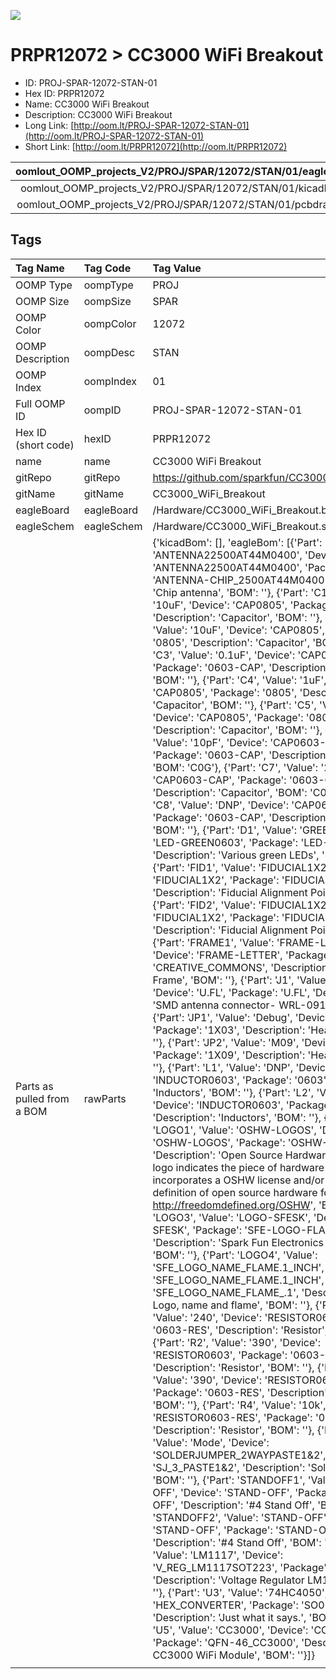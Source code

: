 


  
![][im]
# PRPR12072 > CC3000 WiFi Breakout

- ID: PROJ-SPAR-12072-STAN-01
- Hex ID: PRPR12072
- Name: CC3000 WiFi Breakout
- Description: CC3000 WiFi Breakout
- Long Link: [http://oom.lt/PROJ-SPAR-12072-STAN-01](http://oom.lt/PROJ-SPAR-12072-STAN-01)
- Short Link: [http://oom.lt/PRPR12072](http://oom.lt/PRPR12072)
  

|oomlout_OOMP_projects_V2/PROJ/SPAR/12072/STAN/01/eagleImage.png|oomlout_OOMP_projects_V2/PROJ/SPAR/12072/STAN/01/eagleSchemImage.png|oomlout_OOMP_projects_V2/PROJ/SPAR/12072/STAN/01/kicadPcb3dFront.png|oomlout_OOMP_projects_V2/PROJ/SPAR/12072/STAN/01/kicadPcb3dBack.png|
| :---: | :---: | :---: | :---: |
|oomlout_OOMP_projects_V2/PROJ/SPAR/12072/STAN/01/kicadPcb3d.png|oomlout_OOMP_projects_V2/PROJ/SPAR/12072/STAN/01/bomBack.png|oomlout_OOMP_projects_V2/PROJ/SPAR/12072/STAN/01/bomFront.png|oomlout_OOMP_projects_V2/PROJ/SPAR/12072/STAN/01/pcbdraw.svg|
|oomlout_OOMP_projects_V2/PROJ/SPAR/12072/STAN/01/pcbdrawBack.svg||||

## Tags
  

|Tag Name|Tag Code|Tag Value|
| :--- | :--- | :--- |
|OOMP Type|oompType|PROJ|
|OOMP Size|oompSize|SPAR|
|OOMP Color|oompColor|12072|
|OOMP Description|oompDesc|STAN|
|OOMP Index|oompIndex|01|
|Full OOMP ID|oompID|PROJ-SPAR-12072-STAN-01|
|Hex ID (short code)|hexID|PRPR12072|
|name|name|CC3000 WiFi Breakout|
|gitRepo|gitRepo|https://github.com/sparkfun/CC3000_WiFi_Breakout|
|gitName|gitName|CC3000_WiFi_Breakout|
|eagleBoard|eagleBoard|/Hardware/CC3000_WiFi_Breakout.brd|
|eagleSchem|eagleSchem|/Hardware/CC3000_WiFi_Breakout.sch|
|Parts as pulled from a BOM|rawParts|{'kicadBom': [], 'eagleBom': [{'Part': 'AE1', 'Value': 'ANTENNA22500AT44M0400', 'Device': 'ANTENNA22500AT44M0400', 'Package': 'ANTENNA-CHIP_2500AT44M0400', 'Description': 'Chip antenna', 'BOM': ''}, {'Part': 'C1', 'Value': '10uF', 'Device': 'CAP0805', 'Package': '0805', 'Description': 'Capacitor', 'BOM': ''}, {'Part': 'C2', 'Value': '10uF', 'Device': 'CAP0805', 'Package': '0805', 'Description': 'Capacitor', 'BOM': ''}, {'Part': 'C3', 'Value': '0.1uF', 'Device': 'CAP0603-CAP', 'Package': '0603-CAP', 'Description': 'Capacitor', 'BOM': ''}, {'Part': 'C4', 'Value': '1uF', 'Device': 'CAP0805', 'Package': '0805', 'Description': 'Capacitor', 'BOM': ''}, {'Part': 'C5', 'Value': '1uF', 'Device': 'CAP0805', 'Package': '0805', 'Description': 'Capacitor', 'BOM': ''}, {'Part': 'C6', 'Value': '10pF', 'Device': 'CAP0603-CAP', 'Package': '0603-CAP', 'Description': 'Capacitor', 'BOM': 'C0G'}, {'Part': 'C7', 'Value': '2.2pF', 'Device': 'CAP0603-CAP', 'Package': '0603-CAP', 'Description': 'Capacitor', 'BOM': 'C0G'}, {'Part': 'C8', 'Value': 'DNP', 'Device': 'CAP0603-CAP', 'Package': '0603-CAP', 'Description': 'Capacitor', 'BOM': ''}, {'Part': 'D1', 'Value': 'GREEN', 'Device': 'LED-GREEN0603', 'Package': 'LED-0603', 'Description': 'Various green LEDs', 'BOM': ''}, {'Part': 'FID1', 'Value': 'FIDUCIAL1X2', 'Device': 'FIDUCIAL1X2', 'Package': 'FIDUCIAL-1X2', 'Description': 'Fiducial Alignment Points', 'BOM': ''}, {'Part': 'FID2', 'Value': 'FIDUCIAL1X2', 'Device': 'FIDUCIAL1X2', 'Package': 'FIDUCIAL-1X2', 'Description': 'Fiducial Alignment Points', 'BOM': ''}, {'Part': 'FRAME1', 'Value': 'FRAME-LETTER', 'Device': 'FRAME-LETTER', 'Package': 'CREATIVE_COMMONS', 'Description': 'Schematic Frame', 'BOM': ''}, {'Part': 'J1', 'Value': 'U.FL', 'Device': 'U.FL', 'Package': 'U.FL', 'Description': 'SMD antenna connector- WRL-09144', 'BOM': ''}, {'Part': 'JP1', 'Value': 'Debug', 'Device': 'M03PTH', 'Package': '1X03', 'Description': 'Header 3', 'BOM': ''}, {'Part': 'JP2', 'Value': 'M09', 'Device': 'M09', 'Package': '1X09', 'Description': 'Header 9', 'BOM': ''}, {'Part': 'L1', 'Value': 'DNP', 'Device': 'INDUCTOR0603', 'Package': '0603', 'Description': 'Inductors', 'BOM': ''}, {'Part': 'L2', 'Value': '2.2nH', 'Device': 'INDUCTOR0603', 'Package': '0603', 'Description': 'Inductors', 'BOM': ''}, {'Part': 'LOGO1', 'Value': 'OSHW-LOGOS', 'Device': 'OSHW-LOGOS', 'Package': 'OSHW-LOGO-S', 'Description': 'Open Source Hardware Logo This logo indicates the piece of hardware it is found on incorporates a OSHW license and/or adheres to the definition of open source hardware found here: http://freedomdefined.org/OSHW', 'BOM': ''}, {'Part': 'LOGO3', 'Value': 'LOGO-SFESK', 'Device': 'LOGO-SFESK', 'Package': 'SFE-LOGO-FLAME', 'Description': 'Spark Fun Electronics PCB Logo', 'BOM': ''}, {'Part': 'LOGO4', 'Value': 'SFE_LOGO_NAME_FLAME.1_INCH', 'Device': 'SFE_LOGO_NAME_FLAME.1_INCH', 'Package': 'SFE_LOGO_NAME_FLAME_.1', 'Description': 'SFE Logo, name and flame', 'BOM': ''}, {'Part': 'R1', 'Value': '240', 'Device': 'RESISTOR0603', 'Package': '0603-RES', 'Description': 'Resistor', 'BOM': ''}, {'Part': 'R2', 'Value': '390', 'Device': 'RESISTOR0603', 'Package': '0603-RES', 'Description': 'Resistor', 'BOM': ''}, {'Part': 'R3', 'Value': '390', 'Device': 'RESISTOR0603-RES', 'Package': '0603-RES', 'Description': 'Resistor', 'BOM': ''}, {'Part': 'R4', 'Value': '10k', 'Device': 'RESISTOR0603-RES', 'Package': '0603-RES', 'Description': 'Resistor', 'BOM': ''}, {'Part': 'SJ1', 'Value': 'Mode', 'Device': 'SOLDERJUMPER_2WAYPASTE1&2', 'Package': 'SJ_3_PASTE1&2', 'Description': 'Solder Jumper', 'BOM': ''}, {'Part': 'STANDOFF1', 'Value': 'STAND-OFF', 'Device': 'STAND-OFF', 'Package': 'STAND-OFF', 'Description': '#4 Stand Off', 'BOM': ''}, {'Part': 'STANDOFF2', 'Value': 'STAND-OFF', 'Device': 'STAND-OFF', 'Package': 'STAND-OFF', 'Description': '#4 Stand Off', 'BOM': ''}, {'Part': 'U1', 'Value': 'LM1117', 'Device': 'V_REG_LM1117SOT223', 'Package': 'SOT223', 'Description': 'Voltage Regulator LM1117', 'BOM': ''}, {'Part': 'U3', 'Value': '74HC4050', 'Device': 'HEX_CONVERTER', 'Package': 'SO016', 'Description': 'Just what it says.', 'BOM': ''}, {'Part': 'U5', 'Value': 'CC3000', 'Device': 'CC3000', 'Package': 'QFN-46_CC3000', 'Description': 'TI CC3000 WiFi Module', 'BOM': ''}]}|
||||



[im]: PROJ/SPAR/12072/STAN/01/kicadPcb3d_450.png
